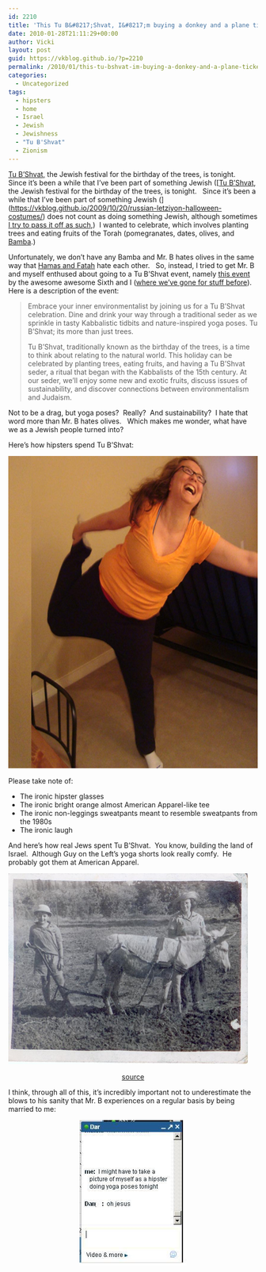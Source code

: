 ```yaml
---
id: 2210
title: 'This Tu B&#8217;Shvat, I&#8217;m buying a donkey and a plane ticket to Haifa'
date: 2010-01-28T21:11:29+00:00
author: Vicki
layout: post
guid: https://vkblog.github.io/?p=2210
permalink: /2010/01/this-tu-bshvat-im-buying-a-donkey-and-a-plane-ticket-to-haifa/
categories:
  - Uncategorized
tags:
  - hipsters
  - home
  - Israel
  - Jewish
  - Jewishness
  - "Tu B'Shvat"
  - Zionism
---
```

[Tu B&#8217;Shvat,](http://en.wikipedia.org/wiki/Tu_Bishvat) the Jewish festival for the birthday of the trees, is tonight.   Since it&#8217;s been a while that I&#8217;ve been part of something Jewish ([[Tu B&#8217;Shvat,](http://en.wikipedia.org/wiki/Tu_Bishvat) the Jewish festival for the birthday of the trees, is tonight.   Since it&#8217;s been a while that I&#8217;ve been part of something Jewish (](https://vkblog.github.io/2009/10/20/russian-letziyon-halloween-costumes/) does not count as doing something Jewish, although sometimes [I try to pass it off as such](https://vkblog.github.io/2009/02/18/shlom-bayit-%D7%A9%D7%9C%D7%95%D7%9D-%D7%91%D7%99%D7%AA-maintaining-sanity-and-comparative-advantage-in-the-household/),)  I wanted to celebrate, which involves planting trees and eating fruits of the Torah (pomegranates, dates, olives, and [Bamba](http://www.osem.co.il/Eng/_Articles/Article.asp?CategoryID=42&ArticleID=38).)

Unfortunately, we don&#8217;t have any Bamba and Mr. B hates olives in the same way that [Hamas and Fatah](http://walrus.vickiboykis.com/2010/01/27/hamas-revises-its-charter-in-2009-more-about-women-less-about-israel/) hate each other.   So, instead, I tried to get Mr. B and myself enthused about going to a Tu B&#8217;Shvat event, namely [this event](http://www.sixthandi.org/EventDetails.aspx?evntID=284) by the awesome awesome Sixth and I ([where we&#8217;ve gone for stuff before](http://www.jewlicious.com/2009/05/shavu-what/)).  Here is a description of the event:

> Embrace your inner environmentalist by joining us for a Tu B’Shvat celebration. Dine and drink your way through a traditional seder as we sprinkle in tasty Kabbalistic tidbits and nature-inspired yoga poses. Tu B’Shvat; its more than just trees.
> 
> Tu B’Shvat, traditionally known as the birthday of the trees, is a time to think about relating to the natural world. This holiday can be celebrated by planting trees, eating fruits, and having a Tu B&#8217;Shvat seder, a ritual that began with the Kabbalists of the 15th century. At our seder, we’ll enjoy some new and exotic fruits, discuss issues of sustainability, and discover connections between environmentalism and Judaism.

Not to be a drag, but yoga poses?  Really?  And sustainability?  I hate that word more than Mr. B hates olives.   Which makes me wonder, what have we as a Jewish people turned into?

Here&#8217;s how hipsters spend Tu B&#8217;Shvat:

<p style="text-align: left;">
  <a href="https://raw.githubusercontent.com/vkblog/vkblog.github.io/master/public/img/2010/01/DSC029681.jpg"><img class="aligncenter size-full wp-image-2222" title="DSC02968" src="https://raw.githubusercontent.com/vkblog/vkblog.github.io/master/public/img/2010/01/DSC029681.jpg" alt="" width="630" height="630" /></a>
</p>

<p style="text-align: left;">
  Please take note of:
</p>

  * The ironic hipster glasses
  * The ironic bright orange almost American Apparel-like tee
  * The ironic non-leggings sweatpants meant to resemble sweatpants from the 1980s
  * The ironic laugh

And here&#8217;s how real Jews spent Tu B&#8217;Shvat.  You know, building the land of Israel.  Although Guy on the Left&#8217;s yoga shorts look really comfy.  He probably got them at American Apparel.

[<img class="aligncenter size-full wp-image-2216" title="PikiWiki_Israel_2657_Plowing_in_Beit_Hanan_חריש_בבית_חנן" src="https://raw.githubusercontent.com/vkblog/vkblog.github.io/master/public/img/2010/01/PikiWiki_Israel_2657_Plowing_in_Beit_Hanan_חריש_בבית_חנן.jpg" alt="" width="484" height="385" />](https://raw.githubusercontent.com/vkblog/vkblog.github.io/master/public/img/2010/01/PikiWiki_Israel_2657_Plowing_in_Beit_Hanan_חריש_בבית_חנן.jpg)

<p style="text-align: center;">
  <a href="http://commons.wikimedia.org/wiki/File:PikiWiki_Israel_2657_Plowing_in_Beit_Hanan_%D7%97%D7%A8%D7%99%D7%A9_%D7%91%D7%91%D7%99%D7%AA_%D7%97%D7%A0%D7%9F.jpg">source</a>
</p>

I think, through all of this, it&#8217;s incredibly important not to underestimate the blows to his sanity that Mr. B experiences on a regular basis by being married to me:

<p style="text-align: center;">
  <a href="https://raw.githubusercontent.com/vkblog/vkblog.github.io/master/public/img/2010/01/hipster1.jpg"><img class="size-full wp-image-2227  aligncenter" title="hipster" src="https://raw.githubusercontent.com/vkblog/vkblog.github.io/master/public/img/2010/01/hipster1.jpg" alt="" width="216" height="293" /></a>
</p>

<p style="text-align: center;">